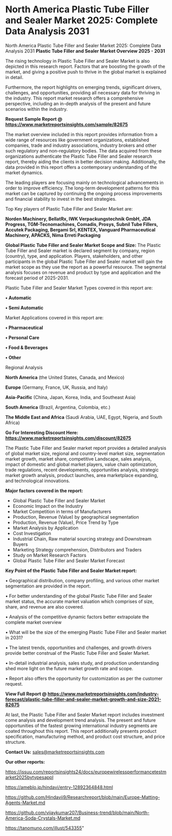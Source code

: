 # North America Plastic Tube Filler and Sealer Market 2025: Complete Data Analysis 2031
 North America Plastic Tube Filler and Sealer Market 2025: Complete Data Analysis 2031
<Strong> Plastic Tube Filler and Sealer Market Overview 2025 - 2031</strong>

The rising technology in Plastic Tube Filler and Sealer Market is also depicted in this research report. Factors that are boosting the growth of the market, and giving a positive push to thrive in the global market is explained in detail.

Furthermore, the report highlights on emerging trends, significant drivers, challenges, and opportunities, providing all necessary data for thriving in the industry. This report market research offers a comprehensive perspective, including an in-depth analysis of the present and future scenarios within the industry.

<strong>Request Sample Report @ <a href=https://www.marketreportsinsights.com/sample/82675>https://www.marketreportsinsights.com/sample/82675</a></strong>

The market overview included in this report provides information from a wide range of resources like government organizations, established companies, trade and industry associations, industry brokers and other such regulatory and non-regulatory bodies. The data acquired from these organizations authenticate the Plastic Tube Filler and Sealer research report, thereby aiding the clients in better decision making. Additionally, the data provided in this report offers a contemporary understanding of the market dynamics.

The leading players are focusing mainly on technological advancements in order to improve efficiency. The long-term development patterns for this market can be captured by continuing the ongoing process improvements and financial stability to invest in the best strategies.

Top Key players of Plastic Tube Filler and Sealer Market are:

<strong>Norden Machinery, BellatRx, IWK Verpackungstechnik GmbH, JDA Progress, TGM-Tecnomachines, Comadis, Prosys, Subnil Tube Fillers, Accutek Packaging, Bergami Srl, KENTEX, Vanguard Pharmaceutical Machinery, APACKS, Nima Erreti Packaging</strong>

<strong><b>Global Plastic Tube Filler and Sealer Market Scope and Size:</b></strong>
The Plastic Tube Filler and Sealer market is declared segment by company, region (country), type, and application. Players, stakeholders, and other participants in the global Plastic Tube Filler and Sealer market will gain the market scope as they use the report as a powerful resource. The segmental analysis focuses on revenue and product by type and application and the forecast period of 2025-2031.

Plastic Tube Filler and Sealer Market Types covered in this report are:

<strong>• Automatic

• Semi Automatic</strong>

Market Applications covered in this report are:

<strong>• Pharmaceutical

• Personal Care

• Food & Beverages

• Other</strong> 

Regional Analysis

<strong>North America</strong> (the United States, Canada, and Mexico)

<strong>Europe</strong> (Germany, France, UK, Russia, and Italy)

<strong>Asia-Pacific</strong> (China, Japan, Korea, India, and Southeast Asia)

<strong>South America</strong> (Brazil, Argentina, Colombia, etc.)

<strong>The Middle East and Africa</strong> (Saudi Arabia, UAE, Egypt, Nigeria, and South Africa)

<strong>Go For Interesting Discount Here: <a href=https://www.marketreportsinsights.com/discount/82675>https://www.marketreportsinsights.com/discount/82675</a></strong>

The Plastic Tube Filler and Sealer market report provides a detailed analysis of global market size, regional and country-level market size, segmentation market growth, market share, competitive Landscape, sales analysis, impact of domestic and global market players, value chain optimization, trade regulations, recent developments, opportunities analysis, strategic market growth analysis, product launches, area marketplace expanding, and technological innovations.

<strong><b>Major factors covered in the report:</b></strong>
<ul>
  <li>Global Plastic Tube Filler and Sealer Market </li>
  <li>Economic Impact on the Industry</li>
  <li>Market Competition in terms of Manufacturers</li>
  <li>Production, Revenue (Value) by geographical segmentation</li>
  <li>Production, Revenue (Value), Price Trend by Type</li>
  <li>Market Analysis by Application</li>
  <li>Cost Investigation</li>
  <li>Industrial Chain, Raw material sourcing strategy and Downstream Buyers</li>
  <li>Marketing Strategy comprehension, Distributors and Traders</li>
  <li>Study on Market Research Factors</li>
  <li>Global Plastic Tube Filler and Sealer Market Forecast</li>
</ul>

<strong><b>Key Point of the Plastic Tube Filler and Sealer Market report:</b></strong>

• Geographical distribution, company profiling, and various other market segmentation are provided in the report.

• For better understanding of the global Plastic Tube Filler and Sealer market status, the accurate market valuation which comprises of size, share, and revenue are also covered.

• Analysis of the competitive dynamic factors better extrapolate the complete market overview

• What will be the size of the emerging Plastic Tube Filler and Sealer market in 2031?

• The latest trends, opportunities and challenges, and growth drivers provide better construal of the Plastic Tube Filler and Sealer Market.

• In-detail industrial analysis, sales study, and production understanding shed more light on the future market growth rate and scope.

• Report also offers the opportunity for customization as per the customer request.

<strong><b>View Full Report @ <a href=https://www.marketreportsinsights.com/industry-forecast/plastic-tube-filler-and-sealer-market-growth-and-size-2021-82675>https://www.marketreportsinsights.com/industry-forecast/plastic-tube-filler-and-sealer-market-growth-and-size-2021-82675</a></b></strong>


At last, the Plastic Tube Filler and Sealer Market report includes investment come analysis and development trend analysis. The present and future opportunities of the fastest growing international industry segments are coated throughout this report. This report additionally presents product specification, manufacturing method, and product cost structure, and price structure.

<strong>Contact Us:</strong>
sales@marketreportsinsights.com

<strong>Our other reports:</strong>

<a href=https://issuu.com/reportsinsights24/docs/europewirelessperformancetestmarket2025bytypesappl>https://issuu.com/reportsinsights24/docs/europewirelessperformancetestmarket2025bytypesappl</a>

<a href=https://ameblo.jp/hindavi/entry-12892364848.html>https://ameblo.jp/hindavi/entry-12892364848.html</a>

<a href=https://github.com/Hindavii9/Researchreport/blob/main/Europe-Matting-Agents-Market.md>https://github.com/Hindavii9/Researchreport/blob/main/Europe-Matting-Agents-Market.md</a>

<a href=https://github.com/vijaykumar207/Business-trend/blob/main/North-America-Soda-Crystals-Market.md>https://github.com/vijaykumar207/Business-trend/blob/main/North-America-Soda-Crystals-Market.md</a>

<a href=https://tanomuno.com/illust/543355>https://tanomuno.com/illust/543355</a>"
